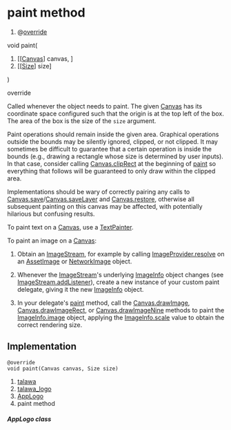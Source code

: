
<div>

# paint method

</div>


<div>

1.  @[override](https://api.flutter.dev/flutter/dart-core/override-constant.html)

</div>

void paint(

1.  [[[Canvas](https://api.flutter.dev/flutter/painting/Canvas-class.md)]
    canvas, ]
2.  [[[Size](https://api.flutter.dev/flutter/dart-ui/Size-class.html)]
    size]

)


override




Called whenever the object needs to paint. The given
[Canvas](https://api.flutter.dev/flutter/painting/Canvas-class.html) has
its coordinate space configured such that the origin is at the top left
of the box. The area of the box is the size of the `size` argument.

Paint operations should remain inside the given area. Graphical
operations outside the bounds may be silently ignored, clipped, or not
clipped. It may sometimes be difficult to guarantee that a certain
operation is inside the bounds (e.g., drawing a rectangle whose size is
determined by user inputs). In that case, consider calling
[Canvas.clipRect](https://api.flutter.dev/flutter/painting/Canvas/clipRect.html)
at the beginning of
[paint](../../custom_painters_talawa_logo/AppLogo/paint.md) so
everything that follows will be guaranteed to only draw within the
clipped area.

Implementations should be wary of correctly pairing any calls to
[Canvas.save](https://api.flutter.dev/flutter/painting/Canvas/save.html)/[Canvas.saveLayer](https://api.flutter.dev/flutter/painting/Canvas/saveLayer.html)
and
[Canvas.restore](https://api.flutter.dev/flutter/painting/Canvas/restore.html),
otherwise all subsequent painting on this canvas may be affected, with
potentially hilarious but confusing results.

To paint text on a
[Canvas](https://api.flutter.dev/flutter/painting/Canvas-class.html),
use a
[TextPainter](https://api.flutter.dev/flutter/painting/TextPainter-class.html).

To paint an image on a
[Canvas](https://api.flutter.dev/flutter/painting/Canvas-class.html):

1.  Obtain an
    [ImageStream](https://api.flutter.dev/flutter/painting/ImageStream-class.html),
    for example by calling
    [ImageProvider.resolve](https://api.flutter.dev/flutter/painting/ImageProvider/resolve.html)
    on an
    [AssetImage](https://api.flutter.dev/flutter/painting/AssetImage-class.html)
    or
    [NetworkImage](https://api.flutter.dev/flutter/painting/NetworkImage-class.html)
    object.

2.  Whenever the
    [ImageStream](https://api.flutter.dev/flutter/painting/ImageStream-class.html)\'s
    underlying
    [ImageInfo](https://api.flutter.dev/flutter/painting/ImageInfo-class.html)
    object changes (see
    [ImageStream.addListener](https://api.flutter.dev/flutter/painting/ImageStream/addListener.md)),
    create a new instance of your custom paint delegate, giving it the
    new
    [ImageInfo](https://api.flutter.dev/flutter/painting/ImageInfo-class.html)
    object.

3.  In your delegate\'s
    [paint](../../custom_painters_talawa_logo/AppLogo/paint.md)
    method, call the
    [Canvas.drawImage](https://api.flutter.dev/flutter/painting/Canvas/drawImage.html),
    [Canvas.drawImageRect](https://api.flutter.dev/flutter/painting/Canvas/drawImageRect.html),
    or
    [Canvas.drawImageNine](https://api.flutter.dev/flutter/painting/Canvas/drawImageNine.html)
    methods to paint the
    [ImageInfo.image](https://api.flutter.dev/flutter/painting/ImageInfo/image.html)
    object, applying the
    [ImageInfo.scale](https://api.flutter.dev/flutter/painting/ImageInfo/scale.html)
    value to obtain the correct rendering size.



## Implementation

``` language-dart
@override
void paint(Canvas canvas, Size size) 
```







1.  [talawa](../../index.md)
2.  [talawa_logo](../../custom_painters_talawa_logo/)
3.  [AppLogo](../../custom_painters_talawa_logo/AppLogo-class.md)
4.  paint method

##### AppLogo class







